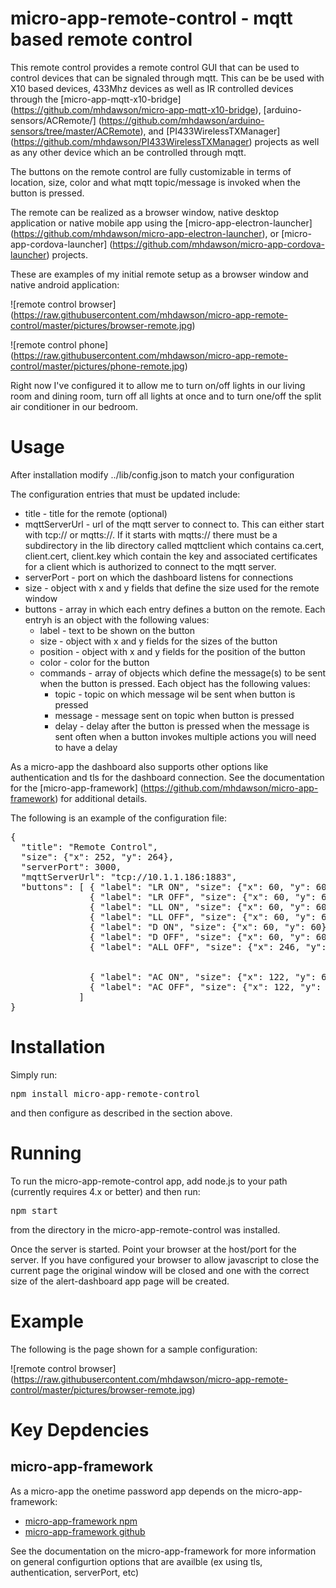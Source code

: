 # micro-app-remote-control - mqtt based remote control

This remote control provides a remote control GUI that
can be used to control devices that can be signaled through
mqtt.  This can be be used with X10 based devices, 433Mhz
devices as well as IR controlled devices through
the [micro-app-mqtt-x10-bridge]
(https://github.com/mhdawson/micro-app-mqtt-x10-bridge),
[arduino-sensors/ACRemote/]
(https://github.com/mhdawson/arduino-sensors/tree/master/ACRemote),
and [PI433WirelessTXManager]
(https://github.com/mhdawson/PI433WirelessTXManager)
projects as well as any other device which an be controlled
through mqtt.

The buttons on the remote control are fully customizable
in terms of location, size, color and what mqtt topic/message
is invoked when the button is pressed.

The remote can be realized as a browser window, native
desktop application or native mobile app using the
[micro-app-electron-launcher]
(https://github.com/mhdawson/micro-app-electron-launcher), or
[micro-app-cordova-launcher]
(https://github.com/mhdawson/micro-app-cordova-launcher) 
projects.

These are examples of my initial remote setup as a browser
window and native android application:

![remote control browser]
(https://raw.githubusercontent.com/mhdawson/micro-app-remote-control/master/pictures/browser-remote.jpg)

![remote control phone]
(https://raw.githubusercontent.com/mhdawson/micro-app-remote-control/master/pictures/phone-remote.jpg)

Right now I've configured it to allow me to turn on/off lights
in our living room and dining room, turn off all lights at once
and to turn one/off the split air conditioner in our bedroom.

# Usage

After installation modify ../lib/config.json to match your configuration

The configuration entries that must be updated include:

* title - title for the remote (optional)
* mqttServerUrl - url of the mqtt server to connect to.  This can either start
  with tcp:// or mqtts://. If it starts with mqtts://  there must be a subdirectory
  in the lib directory called mqttclient which contains ca.cert, client.cert,
  client.key which contain the key and associated certificates for a client
  which is authorized to connect to the mqtt server.
* serverPort - port on which the dashboard listens for connections
* size - object with x and y fields that define the size used for the remote window
* buttons - array in which each entry defines a button on the remote.  Each entryh
  is an object with the following values:
  * label - text to be shown on the button
  * size - object with x and y fields for the sizes of the button
  * position - object with x and y fields for the position of the button
  * color - color for the button
  * commands - array of objects which define the message(s) to be sent when the
  button is pressed.  Each object has the following values:
    * topic - topic on which message wil be sent when button is pressed
    * message -  message sent on topic when button is pressed
    * delay - delay after the button is pressed when the message is sent 
    often when a button invokes multiple actions you will need to have a delay

As a micro-app the dashboard also supports other options like authentication and
tls for the dashboard connection.  See the documentation for the [micro-app-framework]
(https://github.com/mhdawson/micro-app-framework) for additional details.

The following is an example of the configuration file:

<PRE>
{
  "title": "Remote Control",
  "size": {"x": 252, "y": 264},
  "serverPort": 3000,
  "mqttServerUrl": "tcp://10.1.1.186:1883",
  "buttons": [ { "label": "LR ON", "size": {"x": 60, "y": 60}, "position": {"x":  126, "y": 2}, "color": "green", "commands": [ {"topic": "house/x10" , "message": "A,1,1" }] },
               { "label": "LR OFF", "size": {"x": 60, "y": 60}, "position": {"x":  188, "y": 2}, "color": "green", "commands": [ {"topic": "house/x10" , "message": "A,1,0" }] },
               { "label": "LL ON", "size": {"x": 60, "y": 60}, "position": {"x":  2, "y": 2}, "color": "green", "commands": [ {"topic": "house/x10" , "message": "A,2,1" }] },
               { "label": "LL OFF", "size": {"x": 60, "y": 60}, "position": {"x":  64, "y": 2}, "color": "green", "commands": [ {"topic": "house/x10" , "message": "A,2,0" }] },
               { "label": "D ON", "size": {"x": 60, "y": 60}, "position": {"x": 2, "y": 64}, "color": "green", "commands": [ {"topic": "house/x10" , "message": "A,5,1" }] },
               { "label": "D OFF", "size": {"x": 60, "y": 60}, "position": {"x": 64, "y": 64}, "color": "green", "commands": [ {"topic": "house/x10" , "message": "A,5,0" }] },
               { "label": "ALL OFF", "size": {"x": 246, "y": 60}, "position": {"x": 2, "y": 126}, "color": "red",  "commands": [ { "delay": 0, "topic": "house/x10" , "message": "A,5,0" },
                                                                                                                                 { "delay": 1000, "topic": "house/x10" , "message": "A,1,0" },
                                                                                                                                 { "delay": 2000, "topic": "house/x10" , "message": "A,2,0" }] },
               { "label": "AC ON", "size": {"x": 122, "y": 60}, "position": {"x": 2, "y": 202}, "color": "green", "commands": [ {"topic": "home/2272" , "message": "0F0FFFFF0110" }] },
               { "label": "AC OFF", "size": {"x": 122, "y": 60}, "position": {"x": 126, "y": 202}, "color": "green", "commands": [ {"topic": "home/2272" , "message": "0F0FFFFF0101" }] }
             ]
}
</PRE>

# Installation

Simply run:

<PRE>
npm install micro-app-remote-control
</PRE>

and then configure as described in the section above.

# Running

To run the micro-app-remote-control app, add node.js to your path (currently requires 4.x or better) and
then run:

<PRE>
npm start
</PRE>

from the directory in the micro-app-remote-control was installed.

Once the server is started. Point your browser at the host/port for the server.
If you have configured your browser to allow javascript to close the current page
the original window will be closed and one with the correct size of the
alert-dashboard app page will be created.


# Example

The following is the page shown for a sample configuration:

![remote control browser]
(https://raw.githubusercontent.com/mhdawson/micro-app-remote-control/master/pictures/browser-remote.jpg)

# Key Depdencies

## micro-app-framework
As a micro-app the onetime password app depends on the micro-app-framework:

* [micro-app-framework npm](https://www.npmjs.com/package/micro-app-framework)
* [micro-app-framework github](https://github.com/mhdawson/micro-app-framework)

See the documentation on the micro-app-framework for more information on general
configurtion options that are availble (ex using tls, authentication, serverPort, etc)
